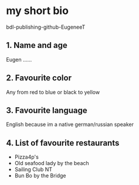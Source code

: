 # my short bio
bdl-publishing-github-EugeneeT

## 1. Name and age
Eugen ......

## 2. Favourite color
Any from red to blue or black to yellow

## 3. Favourite language
English because im a native german/russian speaker

## 4. List of favourite restaurants
  * Pizza4p's
  * Old seafood lady by the beach
  * Sailing Club NT
  * Bun Bo by the Bridge 
